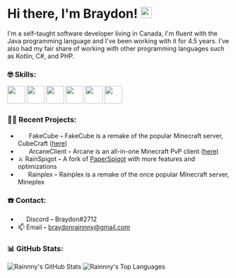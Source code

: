 # Hi there, I'm Braydon! <img src="https://github.com/TheDudeThatCode/TheDudeThatCode/blob/master/Assets/Hi.gif" width="25px">

I'm a self-taught software developer living in Canada, I'm fluent with the Java programming language and I've been working with it for 4.5 years. I've also had my fair share of working with other programming languages such as Kotlin, C#, and PHP.

### :nerd_face: Skills:
<p align="left">
  <img src="https://raw.githubusercontent.com/Rainnny7/Rainnny7/master/assets/java.svg" height="auto" width="40px">
  <img src="https://raw.githubusercontent.com/Rainnny7/Rainnny7/master/assets/git.svg" height="auto" width="40px">
  <img src="https://raw.githubusercontent.com/Rainnny7/Rainnny7/master/assets/maven.svg" height="40px" width="40px">
  <img src="https://raw.githubusercontent.com/Rainnny7/Rainnny7/master/assets/mysql.svg" height="auto" width="40px">
  <img src="https://raw.githubusercontent.com/Rainnny7/Rainnny7/master/assets/redis.svg" height="auto" width="40px">
  <img src="https://raw.githubusercontent.com/Rainnny7/Rainnny7/master/assets/mongodb.svg" height="auto" width="40px">
</p>

### :technologist: Recent Projects:
- <img src="https://raw.githubusercontent.com/Rainnny7/Rainnny7/master/assets/CubeCraft.png" height="15px" width="21px"> FakeCube **-** FakeCube is a remake of the popular Minecraft server, CubeCraft ([here](https://github.com/FakeCube))
- <img src="https://raw.githubusercontent.com/Rainnny7/Rainnny7/master/assets/ArcaneClient.svg" height="15px" width="21px"> ArcaneClient **-** Arcane is an all-in-one Minecraft PvP client ([here](https://github.com/ArcaneClientNET))
- ⚔️ RainSpigot **-** A fork of [PaperSpigot](https://github.com/PaperMC/Paper) with more features and optimizations
- <img src="https://raw.githubusercontent.com/Rainnny7/Rainnny7/master/assets/Rainplex.png" height="15px" width="19px"> Rainplex **-** Rainplex is a remake of the once popular Minecraft server, Mineplex

### ☎️ Contact:
- <img src="https://raw.githubusercontent.com/Rainnny7/Rainnny7/master/assets/discord.svg" width="15px"> Discord **-** Braydon#2712
- 📫 Email **-** braydonrainnny@gmail.com

### :bar_chart: GitHub Stats:
![Rainnny's GitHub Stats](https://github-readme-stats.vercel.app/api?username=Rainnny7&count_private=true&show_icons=true)
![Rainnny's Top Languages](https://github-readme-stats.vercel.app/api/top-langs/?username=Rainnny7&layout=compact)
